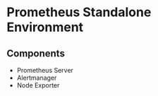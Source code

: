 # Prometheus Standalone Environment

## Components

* Prometheus Server
* Alertmanager
* Node Exporter